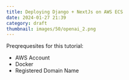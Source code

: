 ```yaml
---
title: Deploying Django + NextJs on AWS ECS
date: 2024-01-27 21:39
category: draft
thumbnail: images/50/openai_2.png
---
```



Preqrequesites for this tutorial:
- AWS Account
- Docker
- Registered Domain Name


